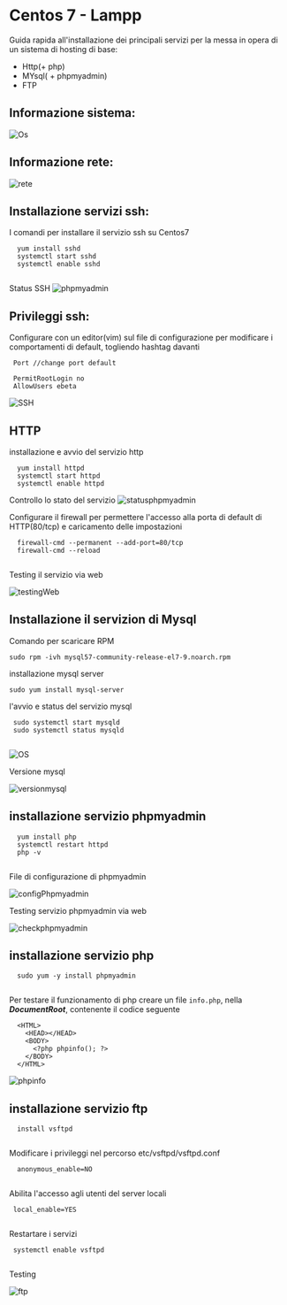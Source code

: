 # Centos 7 - Lampp
Guida rapida all'installazione dei principali servizi per la messa in opera di un sistema di hosting di base:
- Http(+ php)
- MYsql( + phpmyadmin)
- FTP

## Informazione sistema:
![Os](img/os.PNG)

## Informazione rete:
![rete](img/network.PNG)

## Installazione servizi ssh: 
I comandi per installare il servizio ssh su Centos7
```
  yum install sshd
  systemctl start sshd
  systemctl enable sshd
  
```

Status SSH
![phpmyadmin](img/statusSSH.PNG)

## Privileggi ssh:
Configurare con un editor(vim) sul file di configurazione per modificare i comportamenti di default, togliendo hashtag davanti
```
 Port //change port default
 
 PermitRootLogin no
 AllowUsers ebeta
```
![SSH](img/configSSH.PNG)

## HTTP

installazione e avvio del servizio http

```
  yum install httpd
  systemctl start httpd
  systemctl enable httpd
```
Controllo lo stato del servizio
![statusphpmyadmin](img/statusHTTP.PNG)


Configurare il firewall per permettere l'accesso alla porta di default di HTTP(80/tcp) e caricamento delle impostazioni
```
  firewall-cmd --permanent --add-port=80/tcp
  firewall-cmd --reload
  
```

Testing il servizio via web

![testingWeb](img/checkHTTP.PNG)


## Installazione il servizion di Mysql
Comando per scaricare RPM
```
sudo rpm -ivh mysql57-community-release-el7-9.noarch.rpm
```


installazione mysql server
```
sudo yum install mysql-server

```

l'avvio e status del servizio mysql

```
 sudo systemctl start mysqld
 sudo systemctl status mysqld
  
```

![OS](img/statusMySQL.PNG)

Versione mysql

![versionmysql](img/versionMySQL.PNG)



## installazione servizio phpmyadmin

```
  yum install php
  systemctl restart httpd
  php -v
  
```
File di configurazione di phpmyadmin

![configPhpmyadmin](img/configPhpMyAdmin.PNG)

Testing servizio phpmyadmin via web

![checkphpmyadmin](img/checkPhpMyAdmin.PNG)


## installazione servizio php

```
  sudo yum -y install phpmyadmin
  
```

Per testare il funzionamento di php creare un file `info.php`, nella ***DocumentRoot***, contenente il codice seguente
```
  <HTML>
    <HEAD></HEAD>
    <BODY>
      <?php phpinfo(); ?>
    </BODY>
  </HTML>
```
![phpinfo](img/infoPHP.PNG)


## installazione servizio ftp

```
  install vsftpd
  
```

Modificare i privileggi nel percorso etc/vsftpd/vsftpd.conf

```
  anonymous_enable=NO
  
```
Abilita l'accesso agli utenti del server locali

```
 local_enable=YES
 
```

Restartare i servizi
```
 systemctl enable vsftpd
 
```
Testing 


![ftp](https://user-images.githubusercontent.com/77326001/112944931-dc480880-9133-11eb-86a8-47c8f1200442.jpeg)











